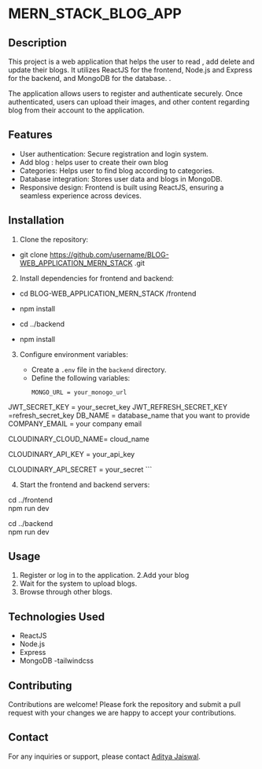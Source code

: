 # MERN_STACK_BLOG_APP



## Description

This project is a web application that helps the user to read , add delete and update their blogs. It utilizes ReactJS for the frontend, Node.js and Express for the backend, and MongoDB for the database. .

The application allows users to register and authenticate securely. Once authenticated, users can upload their images, and other content regarding blog from their account to the application.

## Features

- User authentication: Secure registration and login system.
- Add blog : helps user to create their own blog
- Categories: Helps user to find blog according to categories.
- Database integration: Stores user data and blogs  in MongoDB.
- Responsive design: Frontend is built using ReactJS, ensuring a seamless experience across devices.

## Installation

1. Clone the repository:<br>

- git clone https://github.com/username/BLOG-WEB_APPLICATION_MERN_STACK
.git<br>

2. Install dependencies for frontend and backend:<br>
- cd BLOG-WEB_APPLICATION_MERN_STACK
/frontend <br>
- npm install<br>

- cd ../backend <br>
- npm install


3. Configure environment variables:

   - Create a `.env` file in the `backend` directory.
   - Define the following variables:
     ```
     MONGO_URL = your_monogo_url
JWT_SECRET_KEY = your_secret_key
JWT_REFRESH_SECRET_KEY =refresh_secret_key
DB_NAME = database_name that you want to provide
COMPANY_EMAIL = your company email

CLOUDINARY_CLOUD_NAME= cloud_name
	
CLOUDINARY_API_KEY = your_api_key

CLOUDINARY_API_SECRET = your_secret
     ```

4. Start the frontend and backend servers:

cd ../frontend<br/>
npm run dev

cd ../backend<br/>
npm run dev

## Usage

1. Register or log in to the application.
2.Add your blog
3. Wait for the system to upload blogs.
4. Browse through other blogs.

## Technologies Used

- ReactJS
- Node.js
- Express
- MongoDB
-tailwindcss

## Contributing

Contributions are welcome! Please fork the repository and submit a pull request with your changes we are happy to accept your contributions.

## Contact

For any inquiries or support, please contact [Aditya Jaiswal](mailto:b22cs025@iitj.ac.in).
